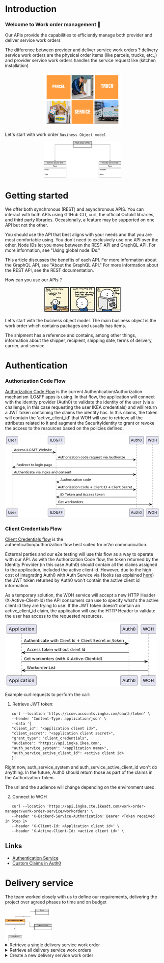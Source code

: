 # Introduction

### Welcome to Work order management 👋 

Our APIs provide the capabilities to efficiently manage both provider and deliver service work orders

The difference between provider and deliver service work orders ? delivery service work orders are the physical order items (like parcels, trucks, etc.,) and provider service work orders handles the service request like (kitchen installation)

<p align="center" width="100%">
    <img width="50%" src="./wom.png">
</p>

Let's start with work order `Business Object model`

<p align="center" width="100%">
    <img width="50%" src="./img_11.png">
</p>


# Getting started

We offer both synchronous (REST) and asynchronous APIS. You can interact with both APIs using GitHub CLI, curl, the official Octokit libraries, and third party libraries. Occasionally, a feature may be supported on one API but not the other.

You should use the API that best aligns with your needs and that you are most comfortable using. You don't need to exclusively use one API over the other. Node IDs let you move between the REST API and GraphQL API. For more information, see "Using global node IDs."

This article discusses the benefits of each API. For more information about the GraphQL API, see "About the GraphQL API." For more information about the REST API, see the REST documentation.

How can you use our APIs ?

<p align="center" width="100%">
    <img width="50%" src="./img_3.png">
</p>

Let's start with the business object model. The main business object is the work order which contains packages and usually has items.

The shipment has a reference and contains, among other things, information about the shipper, recipient, shipping date, terms of delivery, carrier, and service.


# Authentication

### Authorization Code Flow
[Authorization Code Flow](https://auth0.com/docs/get-started/authentication-and-authorization-flow/authorization-code-flow)
is the current Authentication/Authorization mechanism ILO&FF apps is using. In that flow, the application will connect with
the identity provider (Auth0) to validate the identity of the user (via a challenge, in this case requesting the user
IKEA credentials) and will return a JWT token containing the claims the identity has. In this claims, the token will contain
the 'active_client_id' that WOH will use to retrieve all the attributes related to it and augment the SecurityIdentity
to grant or revoke the access to the resources based on the policies defined.

![img.png](auth_code_flow.png)

### Client Credentials Flow

[Client Credentials flow](https://auth0.com/docs/get-started/authentication-and-authorization-flow/client-credentials-flow) is the  
authentication/authorization flow best suited for m2m communication.

External parties and our e2e testing will use this flow as a way to operate with our API. As with the Authorization Code flow,
the token returned by the Identity Provider (in this case Auth0) should contain all the claims assigned to the application,
included the active client id. However, due to the high cost of integrating Auth0 with Auth Service via Hooks (as explained
[here](https://allen.ingka.com/docs/default/component/auth-service/docs/Decisions/Custom_claims_via_Auth0#:~:text=an%20existing%20hook.-,Note,-%3A%20IAM%20team%20is))
the JWT token returned by Auth0 won't contain the active client id information.

As a temporary solution, the WOH service will accept a new HTTP Header (X-Active-Client-Id) the API consumers can use to
specify what's the active client id they are trying to use. If the JWT token doesn't contain an active_client_id claim,
the application will use the HTTP Header to validate the user has access to the requested resources.

![img.png](client_credentials.png)

Example curl requests to perform the call:
1. Retrieve JWT token:
```
   curl --location 'https://icow.accounts.ingka.com/oauth/token' \
   --header 'Content-Type: application/json' \
   --data '{
   "client_id": "<application client id>",
   "client_secret": "<application client secret>",
   "grant_type": "client_credentials",
   "audience": "https://api.ingka.ikea.com",
   "auth_service_system": "<application name>",
   "auth_service_active_client_id": <active client id>
   }'
```

Right now, auth_service_system and auth_service_active_client_id won't do anything. In the future, Auth0 should return
those as part of the claims in the Authorization Token.

The url and the audience will change depending on the environment used.

2. Connect to WOH
```
   curl --location 'https://api.ingka.cte.ikeadt.com/work-order-manager/work-order-service/workorders' \
   --header 'X-Backend-Service-Authorization: Bearer <Token received in Step 1>
   --header 'X-Client-Id: <Application client id>' \
   --header 'X-Active-Client-Id: <active client id>' \
```

## Links
* [Authentication Service](https://allen.ingka.com/docs/default/component/auth-service/docs/Decisions/Authentication_Service)
* [Custom Claims in Auth0](https://allen.ingka.com/docs/default/component/auth-service/docs/Decisions/Custom_claims_via_Auth0)

# Delivery service

<p>The team worked closely with us to define our requirements, delivering the project over agreed phases to time and on budget</p>

<img src="./img_12.png" width="30%" alt="Social Icons">

<details>
    <summary>Retrieve a single delivery service work order</summary>
    <p> This endpoint allows you to retrieve a list of all the parcels which you have created or imported into your account under your API credentials. You can filter the results based on the query parameters provided below, in order to retrieve a specific parcel or list of parcels which match the defined criteria.
        <h4>GET /api/v2/parcels</h4>
        <details><summary>Show more</summary>
            <h4>Request sample: Shell or cURL</h4>
            <code style="display:block; white-space:pre-wrap">curl --request GET 
             --url https://ingka.ikea.com/api/v2/parcels
             --header 'Accept: application/json' 
             --header 'Authorization: Basic undefined'
            </code>
        <h4>200: Response sample</h4>
        <code style="display:block; white-space:pre-wrap">{
  "id": "",
  "creationDate": "2023-05-31T10:16:17+02:00",
  "modifyDate": "2023-05-31T10:16:17+02:00",
  "serviceOrderNumber": "16137437266",
  "salesOrderId": "IKSE3726662",
  "compartment": "EU",
  "countryCode": "NL",
  "type": "Pick up points",
  "packages": 42,
  "status": "Created",
  "deliveryDate": "2022-05-31T14:00:00",
  "originalDeliveryWindowUTC": {
    "from": "",
    "to": ""
  },
  "cdus": null,
  "addresses": null,
  "orderLines": null,
  "serviceProvider": {
    "carrierServiceDescription": "",
    "carrierDescription": "",
    "carrierService": "",
    "carrier": "",
    "tspId": "99002"
  },
  "trackingEvents": null,
  "shipmentTrackingStatus": "Picked up by customer",
  "carrier": {
    "id": "",
    "label": ""
  },
  "nodeKey": "LSC.2533",
  "deliveryMethod": {
    "code": "",
    "name": ""
  },
  "shippingBusinessUnits": null,
  "sellingBusinessUnit": "STO.949",
  "deliveryPostalCode": "1054wn",
  "promisedDeliveryWindowUTC": {
    "from": "",
    "to": "",
    "timezone": ""
  }
}
            </code>
         <h4>400: Response sample</h4>
        <code style="display:block; white-space:pre-wrap">curl --request GET 
             --url https://ingka.ikea.com/api/v2/parcels
             --header 'Accept: application/json' 
             --header 'Authorization: Basic undefined'
            </code> 
        <h4>Response shcema object model</h4>
        <img src="./img_13.png" width="50%" alt="Social Icons">
        </details>
</details>

<details>
    <summary>Retrieve all delivery service work orders</summary>
    <p> This endpoint allows you to retrieve a list of all the parcels which you have created or imported into your account under your API credentials. You can filter the results based on the query parameters provided below, in order to retrieve a specific parcel or list of parcels which match the defined criteria.
        <blockquote><blockquote>GET /api/v2/parcels</blockquote> 
        <details><summary>Show more</summary>
            <blockquote>Request sample: Shell or cURL</blockquote>
            <code style="display:block; white-space:pre-wrap">curl --request GET 
             --url https://ingka.ikea.com/api/v2/parcels
             --header 'Accept: application/json' 
             --header 'Authorization: Basic undefined'
            </code> 
        </details></blockquote>
</details>

<details>
    <summary>Create a new delivery service work order</summary>
    <p> This endpoint allows you to retrieve a list of all the parcels which you have created or imported into your account under your API credentials. You can filter the results based on the query parameters provided below, in order to retrieve a specific parcel or list of parcels which match the defined criteria.
        <blockquote><blockquote>GET /api/v2/parcels</blockquote> 
        <details><summary>Show more</summary>
            <blockquote>Request sample: Shell or cURL</blockquote>
            <code style="display:block; white-space:pre-wrap">curl --request GET 
             --url https://ingka.ikea.com/api/v2/parcels
             --header 'Accept: application/json' 
             --header 'Authorization: Basic undefined'
            </code> 
        </details></blockquote>
</details>